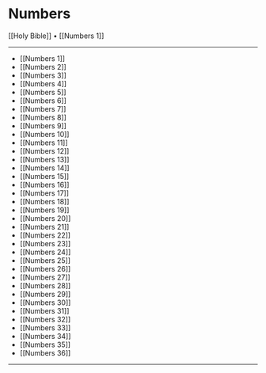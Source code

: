 # Numbers

[[Holy Bible]] • [[Numbers 1]]

---

- [[Numbers 1]]
- [[Numbers 2]]
- [[Numbers 3]]
- [[Numbers 4]]
- [[Numbers 5]]
- [[Numbers 6]]
- [[Numbers 7]]
- [[Numbers 8]]
- [[Numbers 9]]
- [[Numbers 10]]
- [[Numbers 11]]
- [[Numbers 12]]
- [[Numbers 13]]
- [[Numbers 14]]
- [[Numbers 15]]
- [[Numbers 16]]
- [[Numbers 17]]
- [[Numbers 18]]
- [[Numbers 19]]
- [[Numbers 20]]
- [[Numbers 21]]
- [[Numbers 22]]
- [[Numbers 23]]
- [[Numbers 24]]
- [[Numbers 25]]
- [[Numbers 26]]
- [[Numbers 27]]
- [[Numbers 28]]
- [[Numbers 29]]
- [[Numbers 30]]
- [[Numbers 31]]
- [[Numbers 32]]
- [[Numbers 33]]
- [[Numbers 34]]
- [[Numbers 35]]
- [[Numbers 36]]

---
